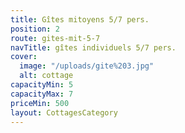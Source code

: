 ```yaml
---
title: Gîtes mitoyens 5/7 pers.
position: 2
route: gites-mit-5-7
navTitle: gîtes individuels 5/7 pers.
cover:
  image: "/uploads/gite%203.jpg"
  alt: cottage
capacityMin: 5
capacityMax: 7
priceMin: 500
layout: CottagesCategory
---
```


